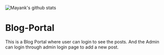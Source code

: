 ![Mayank's github stats](https://github-readme-stats.vercel.app/api/?username=mayank-1)

# Blog-Portal
This is a Blog Portal where user can login to see the posts. And the Admin can login through admin login page to add a new post.
